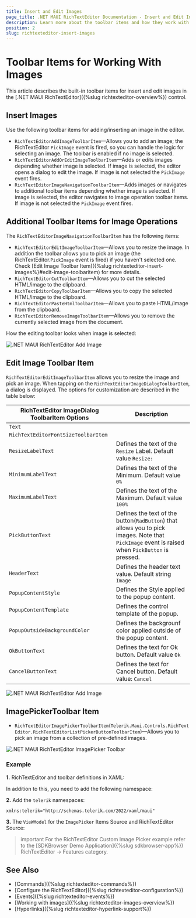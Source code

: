 ```yaml
---
title: Insert and Edit Images
page_title: .NET MAUI RichTextEditor Documentation - Insert and Edit Images
description: Learn more about the toolbar items and how they work with images in the Telerik UI for .NET MAUI RichTextEditor control.
position: 2
slug: richtexteditor-insert-images
---
```


# Toolbar Items for Working With Images

This article describes the built-in toolbar items for insert and edit images in the [.NET MAUI RichTextEditor]({%slug richtexteditor-overview%}) control.

## Insert Images

Use the following toolbar items for adding/inserting an image in the editor. 

* `RichTextEditorAddImageToolbarItem`&mdash;Allows you to add an image; the RichTextEditor `PickImage` event is fired, so you can handle the logic for selecting an image. The toolbar is enabled if no image is selected.
* `RichTextEditorAddOrEditImageToolbarItem`&mdash;Adds or edits images depending whether image is selected. If image is selected, the editor opens a dialog to edit the image. If image is not selected the `PickImage` event fires.
* `RichTextEditorImageNavigationToolbarItem`&mdash;Adds images or navigates to additional toolbar items depending whether image is selected. If image is selected, the editor navigates to image operation toolbar items. If image is not selected the `PickImage` event fires.

## Additional Toolbar Items for Image Operations

The `RichTextEditorImageNavigationToolbarItem` has the following items: 

* `RichTextEditorEditImageToolbarItem`&mdash;Allows you to resize the image. In addition the toolbar allows you to pick an image (the RichTextEditor.`PickImage` event is fired) if you haven't selected one. Check [Edit Image Toolbar Item]({%slug richtexteditor-insert-images%}#edit-image-toolbaritem) for more details.
* `RichTextEditorCutToolbarItem`&mdash;Allows you to cut the selected HTML/image to the clipboard.
* `RichTextEditorCopyToolbarItem`&mdash;Allows you to copy the selected HTML/image to the clipboard. 
* `RichTextEditorPasteHtmlToolbarItem`&mdash;Allows you to paste HTML/image from the clipboard.
* `RichTextEditorRemoveImageToolbarItem`&mdash;Allows you to remove the currently selected image from the document.

How the editing toolbar looks when image is selected: 

![.NET MAUI RichTextEditor Add Image](../images/rte-image-operation-toolbar-items.png)

## Edit Image Toolbar Item

`RichTextEditorEditImageToolbarItem` allows you to resize the image and pick an image. When tapping on the `RichTextEditorImageDialogToolbarItem`, a dialog is displayed. The options for customization are described in the table below:

| RichTextEditor ImageDialog ToolbarItem Options | Description |
| ------------- | --------------- |
| `Text` |  |
| `RichTextEditorFontSizeToolbarItem` |  |
| `ResizeLabelText` | Defines the text of the `Resize` Label. Default value `Resize:` |
| `MinimumLabelText` | Defines the text of the Minimum. Default value `0%` |
| `MaximumLabelText` | Defines the text of the Maximum. Default value `100%` |
| `PickButtonText` | Defines the text of the button(`RadButton`) that allows you to pick images. Note that `PickImage` event is raised when `PickButton` is pressed. |
| `HeaderText` | Defines the header text value. Default string `Image` |
| `PopupContentStyle` | Defines the Style applied to the popup content. |
| `PopupContentTemplate` | Defines  the control template of the popup. |
| `PopupOutsideBackgroundColor` | Defines the backgrounf color applied outside of the popup content. |
| `OkButtonText` | Defines the text for Ok button. Default value `Ok` |
| `CancelButtonText` | Defines the text for Cancel button. Default value: `Cancel` |

![.NET MAUI RichTextEditor Add Image](../images/rte-edit-image-dialog.png)

## ImagePickerToolbar Item

* `RichTextEditorImagePickerToolbarItem`(`Telerik.Maui.Controls.RichTextEditor.RichTextEditorListPickerButtonToolbarItem`)&mdash;Allows you to pick an image from a collection of pre-defined images.

![.NET MAUI RichTextEditor ImagePicker Toolbar](../images/rte-custom-image-picker.png)

### Example

**1.** RichTextEditor and toolbar definitions in XAML:

<snippet id='richtexteditor-custom-image-picker' />

In addition to this, you need to add the following namespace:

**2.** Add the `telerik` namespaces:

```XAML
xmlns:telerik="http://schemas.telerik.com/2022/xaml/maui"
```

**3.** The `VieWModel` for the `ImagePicker` Items Source and RichTextEditor Source:

<snippet id='richtexteditor-customimage-viewmodel' />

>important For the RichTextEditor Custom Image Picker example refer to the [SDKBrowser Demo Application]({%slug sdkbrowser-app%}) RichTextEditor -> Features category.

## See Also

- [Commands]({%slug richtexteditor-commands%})
- [Configure the RichTextEditor]({%slug richtexteditor-configuration%})
- [Events]({%slug richtexteditor-events%})
- [Working with images]({%slug richtexteditor-images-overview%})
- [Hyperlinks]({%slug richtexteditor-hyperlink-support%})